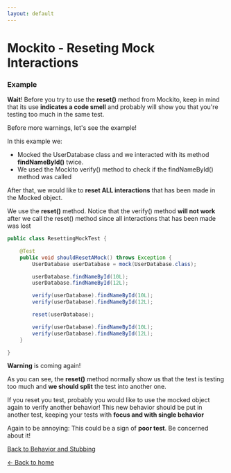 ```yaml
---
layout: default
---
```


# Mockito - Reseting Mock Interactions


### Example

**Wait**! Before you try to use the **reset()** method from Mockito, keep in mind that its use **indicates a code smell** and probably will show you that you're testing too much in the same test.

Before more warnings, let's see the example!

In this example we:

- Mocked the UserDatabase class and we interacted with its method **findNameById()** twice.
- We used the Mockito verify() method to check if the findNameById() method was called

After that, we would like to **reset ALL interactions** that has been made in the Mocked object.

We use the **reset()** method. Notice that the verify() method **will not work** after we call the reset() method since all interactions that has been made was lost


```java
public class ResettingMockTest {

	@Test
	public void shouldResetAMock() throws Exception {
		UserDatabase userDatabase = mock(UserDatabase.class);

		userDatabase.findNameById(10L);
		userDatabase.findNameById(12L);

		verify(userDatabase).findNameById(10L);
		verify(userDatabase).findNameById(12L);

		reset(userDatabase);

		verify(userDatabase).findNameById(10L);
		verify(userDatabase).findNameById(12L);
	}

}
```

**Warning** is coming again!

As you can see, the **reset()** method normally show us that the test is testing too much and **we should split** the test into another one.

If you reset you test, probably you would like to use the mocked object again to verify another behavior! This new behavior should be put in another test, keeping your tests with **focus and with single behavior**

Again to be annoying: This could be a sign of **poor test**. Be concerned about it!

[Back to Behavior and Stubbing](mockito-behavior-and-stubbing)

[<- Back to home](/)

